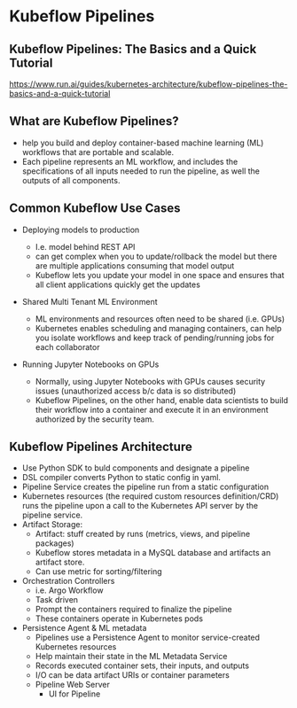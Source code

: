 # Kubeflow Pipelines

## Kubeflow Pipelines: The Basics and a Quick Tutorial

https://www.run.ai/guides/kubernetes-architecture/kubeflow-pipelines-the-basics-and-a-quick-tutorial

## What are Kubeflow Pipelines?

- help you build and deploy container-based machine learning (ML) workflows that are portable and scalable.
- Each pipeline represents an ML workflow, and includes the specifications of all inputs needed to run the pipeline, as well the outputs of all components.

## Common Kubeflow Use Cases

- Deploying models to production

  - I.e. model behind REST API
  - can get complex when you to update/rollback the model but there are multiple applications consuming that model output
  - Kubeflow lets you update your model in one space and ensures that all client applications quickly get the updates

- Shared Multi Tenant ML Environment

  - ML environments and resources often need to be shared (i.e. GPUs)
  - Kubernetes enables scheduling and managing containers, can help you isolate workflows and keep track of pending/running jobs for each collaborator

- Running Jupyter Notebooks on GPUs
  - Normally, using Jupyter Notebooks with GPUs causes security issues (unauthorized access b/c data is so distributed)
  - Kubeflow Pipelines, on the other hand, enable data scientists to build their workflow into a container and execute it in an environment authorized by the security team.

## Kubeflow Pipelines Architecture

- Use Python SDK to buld components and designate a pipeline
- DSL compiler converts Python to static config in yaml.
- Pipeline Service creates the pipeline run from a static configuration
- Kubernetes resources (the required custom resources definition/CRD) runs the pipeline upon a call to the Kubernetes API server by the pipeline service.
- Artifact Storage:
  - Artifact: stuff created by runs (metrics, views, and pipeline packages)
  - Kubeflow stores metadata in a MySQL database and artifacts an artifact store.
  - Can use metric for sorting/filtering
- Orchestration Controllers
  - i.e. Argo Workflow
  - Task driven
  - Prompt the containers required to finalize the pipeline
  - These containers operate in Kubernetes pods
- Persistence Agent & ML metadata
  - Pipelines use a Persistence Agent to monitor service-created Kubernetes resources
  - Help maintain their state in the ML Metadata Service
  - Records executed container sets, their inputs, and outputs
  - I/O can be data artifact URIs or container parameters
  - Pipeline Web Server
    - UI for Pipeline
